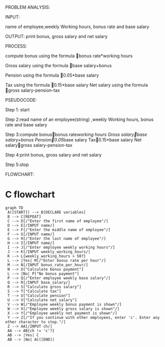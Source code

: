 PROBLEM ANALYSIS:

INPUT:

name of employee,weekly 
 Working hours, bonus rate and base salary

OUTPUT:
print bonus, gross salary and net salary 

PROCESS:

compute bonus using the formula bonus rate*working hours 

 Gross salary using the formula 
 base salary+bonus


 Pension using the formula 0.05*base salary 


 Tax using the formula 0.15*base salary 
 Net salary using the formula gross salary-pension-tax


PSEUDOCODE:

Step 1: start 

Step 2:read name of an employee(string) ,weekly 
 Working hours, bonus rate and base salary 

Step 3:compute bonusbonus rate*working hours 
 Gross salarybase salary+bonus
 Pension0.05*base salary 
 Tax0.15*base salary 
 Net salarygross salary-pension-tax

Step 4:print bonus, gross salary and net salary 

Step 5:stop

FLOWCHART:
# C flowchart
 ```mermaid
graph TD
  A([START]) --> B[DECLARE variables]
  B --> C[REPEAT]
  C --> D[/"Enter the first name of employee"/]
  D --> E[/INPUT name/]
  E --> F[/"Enter the middle name of employee"/]
  F --> G[/INPUT name/]
  G --> H[/"Enter the last name of employee"/]
  H --> I[/INPUT name/]
  I --> J[/"Enter employee weekly working hours"/]
  J --> K[/INPUT weekly_working_hours/]
  K --> L{weekly_working_hours > 50?}
  L --> |Yes| M[/"Enter bonus rate per hour"/]
  M --> N[/INPUT bonus_rate_per_hour/]
  N --> O["Calculate bonus payment"]
  L --> |No| P["No bonus payment"]
  P --> Q[/"Enter employee weekly base salary"/]
  Q --> R[/INPUT base_salary/]
  R --> S["Calculate gross salary"]
  S --> T["Calculate tax"]
  T --> U["Calculate pension"]
  U --> V["Calculate net salary"]
  V --> W[/"Employee weekly bonus payment is shown"/]
  W --> X[/"Employee weekly gross salary is shown"/]
  X --> Y[/"Employee weekly net payment is shown"/]
  Y --> Z[/"If you continue with other employees, enter 'c'. Enter any other character to stop."/]
  Z --> AA[/INPUT ch/]
  AA --> AB{ch != 'c'?}
  AB --> |Yes| C
  AB --> |No| AC([END])
 
